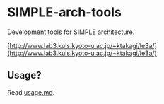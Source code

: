 # SIMPLE-arch-tools

Development tools for SIMPLE architecture.

[http://www.lab3.kuis.kyoto-u.ac.jp/~ktakagi/le3a/](http://www.lab3.kuis.kyoto-u.ac.jp/~ktakagi/le3a/)

## Usage?

Read [usage.md](https://github.com/ushitora-anqou/SIMPLE-arch-tools/blob/master/usage.md).
